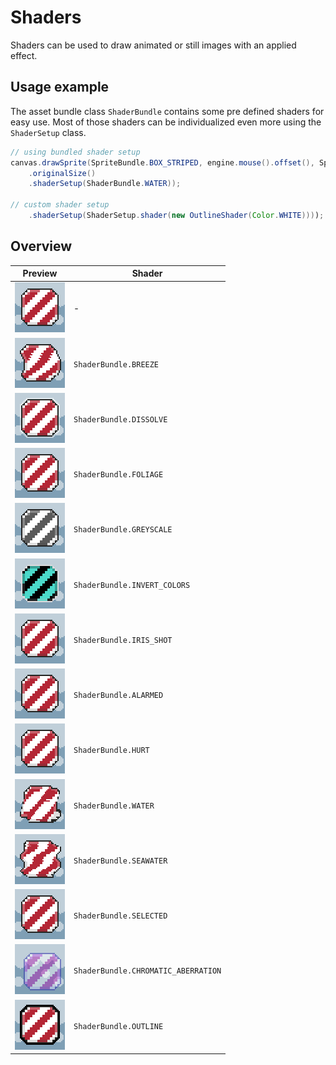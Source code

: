 # Shaders

Shaders can be used to draw animated or still images with an applied effect.

## Usage example

The asset bundle class `ShaderBundle` contains some pre defined shaders for easy use. Most of those shaders can be
individualized even more using the `ShaderSetup` class.

``` java
// using bundled shader setup
canvas.drawSprite(SpriteBundle.BOX_STRIPED, engine.mouse().offset(), SpriteDrawOptions
    .originalSize()
    .shaderSetup(ShaderBundle.WATER));

// custom shader setup
    .shaderSetup(ShaderSetup.shader(new OutlineShader(Color.WHITE))));
```

## Overview

| Preview                                           | Shader                              |
|---------------------------------------------------|-------------------------------------|
| ![NONE](NONE.gif)                                 | -                                   |
| ![BREEZE](BREEZE.gif)                             | `ShaderBundle.BREEZE`               |
| ![DISSOLVE](DISSOLVE.gif)                         | `ShaderBundle.DISSOLVE`             |
| ![FOLIAGE](FOLIAGE.gif)                           | `ShaderBundle.FOLIAGE`              |
| ![GREYSCALE](GREYSCALE.gif)                       | `ShaderBundle.GREYSCALE`            |
| ![INVERT_COLORS](INVERT_COLORS.gif)               | `ShaderBundle.INVERT_COLORS`        |
| ![IRIS_SHOT](IRIS_SHOT.gif)                       | `ShaderBundle.IRIS_SHOT`            |
| ![ALARMED](ALARMED.gif)                           | `ShaderBundle.ALARMED`              |
| ![HURT](HURT.gif)                                 | `ShaderBundle.HURT`                 |
| ![WATER](WATER.gif)                               | `ShaderBundle.WATER`                |
| ![SEAWATER](SEAWATER.gif)                         | `ShaderBundle.SEAWATER`             |
| ![SELECTED](SELECTED.gif)                         | `ShaderBundle.SELECTED`             |
| ![CHROMATIC_ABERRATION](CHROMATIC_ABERRATION.gif) | `ShaderBundle.CHROMATIC_ABERRATION` |
| ![OUTLINE](OUTLINE.gif)                           | `ShaderBundle.OUTLINE`              |
